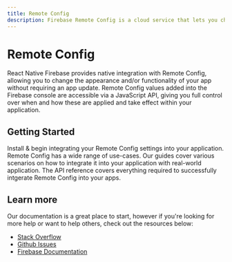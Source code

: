 ```yaml
---
title: Remote Config
description: Firebase Remote Config is a cloud service that lets you change the behavior and appearance of your app without requiring users to download an app update. 
---
```


# Remote Config

React Native Firebase provides native integration with Remote Config, allowing you to change the appearance
and/or functionality of your app without requiring an app update. Remote Config values added into the Firebase
console are accessible via a JavaScript API, giving you full control over when and how these are applied and take
effect within your application. 

<Youtube id="_CXXVFPO6f0" />

## Getting Started

<Grid>
	<Block
		icon="build"
		color="#ffc107"
		title="Quick Start"
		to="/quick-start"
	>
    Install & begin integrating your Remote Config settings into your application.
	</Block>
	<Block
		icon="school"
		color="#4CAF50"
		title="Guides"
		version={false}
		to="/guides?tags=config"
	>
	  Remote Config has a wide range of use-cases. Our guides cover various scenarios on how to integrate it into your
	  application with real-world application.
	</Block>
  <Block
		icon="layers"
		color="#03A9F4"
		title="Reference"
		to="/reference"
	>
    The API reference covers everything required to successfully intgerate Remote Config into your apps.
	</Block>
</Grid>

## Learn more

Our documentation is a great place to start, however if you're looking for more help or want to help others, 
check out the resources below:

- [Stack Overflow](https://stackoverflow.com/questions/tagged/react-native-firebase-config)
- [Github Issues](https://github.com/invertase/react-native-firebase/issues?utf8=%E2%9C%93&q=is%3Aissue+sort%3Aupdated-desc+label%3Aconfig+)
- [Firebase Documentation](https://firebase.google.com/docs/perf-mon?utm_source=invertase&utm_medium=react-native-firebase&utm_campaign=config)
